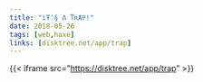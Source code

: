 ```yaml
---
title: "іŦ'§ Ʌ ͳʀȺҎ!"
date: 2018-05-26
tags: [web,haxe]
links: [disktree.net/app/trap]
---
```

{{< iframe src="https://disktree.net/app/trap" >}}
